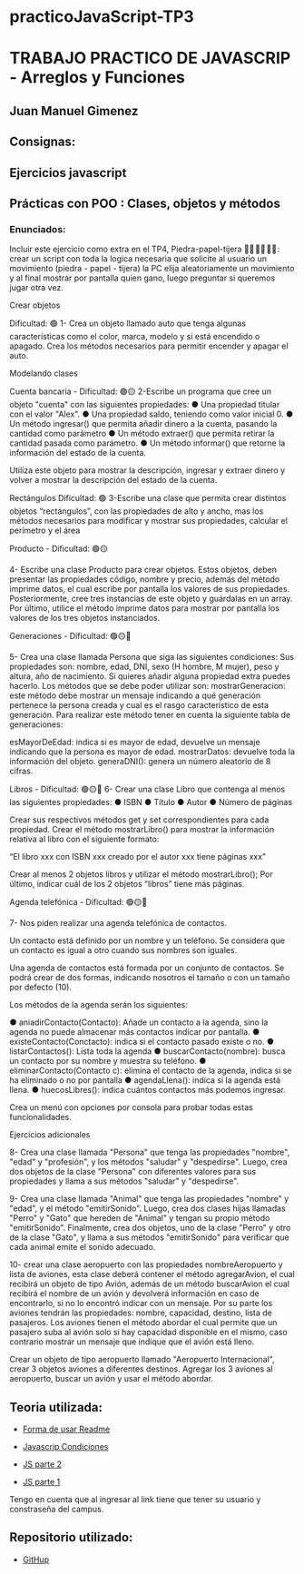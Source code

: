 # practicoJavaScript-TP3
# TRABAJO PRACTICO DE JAVASCRIP - Arreglos y Funciones
## Juan Manuel Gimenez

## Consignas:
## Ejercicios javascript
## Prácticas con POO : Clases, objetos y métodos
### Enunciados:

Incluir este ejercicio como extra en el TP4, Piedra-papel-tijera 👊🏻 ✋🏻 ✌🏻 : crear un script con toda la logica necesaria que solicite al usuario un movimiento (piedra - papel - tijera) la PC elija aleatoriamente un movimiento y al final mostrar por pantalla quien gano, luego preguntar si queremos jugar otra vez.



Crear objetos



Dificultad:  🟢
1- Crea un objeto llamado auto que tenga algunas características como el color, marca, modelo y si está encendido o apagado. Crea los métodos necesarios para permitir encender y apagar el auto.

Modelando clases

Cuenta bancaria - Dificultad:  🟢🟡
2-Escribe un programa que cree un objeto "cuenta" con las siguientes propiedades:
●	Una propiedad titular con el valor "Alex".
●	Una propiedad saldo, teniendo como valor inicial 0.
●	Un método ingresar() que permita añadir dinero a la cuenta, pasando la cantidad como parámetro
●	Un método extraer() que permita retirar la cantidad pasada como parámetro.
●	Un método informar() que retorne la información del estado de la cuenta. 

Utiliza este objeto para mostrar la descripción, ingresar y extraer dinero y volver a mostrar la descripción del estado de la cuenta.

Rectángulos
Dificultad:  🟢
3-Escribe una clase que permita crear distintos objetos “rectángulos”, con las propiedades de alto y ancho, mas los métodos necesarios para modificar y mostrar sus propiedades, calcular el perímetro y el área

Producto - Dificultad:  🟢🟡

4- Escribe una clase Producto para crear objetos. Estos objetos, deben presentar las propiedades código, nombre y precio, además del método imprime datos, el cual escribe por pantalla los valores de sus propiedades.
Posteriormente, cree tres instancias de este objeto y guárdalas en un array.
Por último, utilice el método imprime datos para mostrar por pantalla los valores de los tres objetos instanciados.

Generaciones - Dificultad:  🟢🟡🔴

5- Crea una clase llamada Persona que siga las siguientes condiciones:
Sus propiedades son: nombre, edad, DNI, sexo (H hombre, M mujer), peso y altura, año de nacimiento. Si quieres añadir alguna propiedad extra puedes hacerlo.
Los métodos que se debe poder utilizar  son:
mostrarGeneracion: este método debe mostrar un mensaje indicando a qué generación pertenece la persona creada y cual es el rasgo característico de esta generación.
Para realizar este método tener en cuenta la siguiente tabla de generaciones:

 

esMayorDeEdad: indica si es mayor de edad, devuelve un mensaje indicando que la persona es mayor de edad.
mostrarDatos: devuelve toda la información del objeto.
generaDNI(): genera un número aleatorio de 8 cifras.

Libros - Dificultad:  🟢🟡🔴
6- Crear una clase Libro que contenga al menos las siguientes propiedades:
●	ISBN
●	Título
●	Autor
●	Número de páginas

Crear sus respectivos métodos get y set correspondientes para cada propiedad. Crear el método mostrarLibro() para mostrar la información relativa al libro con el siguiente formato:

“El libro xxx con ISBN xxx creado por el autor xxx tiene páginas xxx”

Crear al menos 2 objetos libros y utilizar el método mostrarLibro();
Por último, indicar cuál de los 2 objetos “libros” tiene más páginas.

Agenda telefónica - Dificultad:  🟢🟡🔴

7- Nos piden realizar una agenda telefónica de contactos.

Un contacto está definido por un nombre y un teléfono. Se considera que un contacto es igual a otro cuando sus nombres son iguales.

Una agenda de contactos está formada por un conjunto de contactos. Se podrá crear de dos formas, indicando nosotros el tamaño o con un tamaño por defecto (10).

Los métodos de la agenda serán los siguientes:

●	aniadirContacto(Contacto): Añade un contacto a la agenda, sino la agenda no puede almacenar más contactos indicar por pantalla.
●	existeContacto(Conctacto): indica si el contacto pasado existe o no.
●	listarContactos(): Lista toda la agenda
●	buscarContacto(nombre): busca un contacto por su nombre y muestra su teléfono.
●	eliminarContacto(Contacto c): elimina el contacto de la agenda, indica si se ha eliminado o no por pantalla
●	agendaLlena(): indica si la agenda está llena.
●	huecosLibres(): indica cuántos contactos más podemos ingresar.

Crea un menú con opciones por consola para probar todas estas funcionalidades.

Ejercicios adicionales

8- Crea una clase llamada "Persona" que tenga las propiedades "nombre", "edad" y "profesión", y los métodos "saludar" y "despedirse". Luego, crea dos objetos de la clase "Persona" con diferentes valores para sus propiedades y llama a sus métodos "saludar" y "despedirse".

9- Crea una clase llamada "Animal" que tenga las propiedades "nombre" y "edad", y el método "emitirSonido". Luego, crea dos clases hijas llamadas "Perro" y "Gato" que hereden de "Animal" y tengan su propio método "emitirSonido". Finalmente, crea dos objetos, uno de la clase "Perro" y otro de la clase "Gato", y llama a sus métodos "emitirSonido" para verificar que cada animal emite el sonido adecuado. 

10- crear una clase aeropuerto con las propiedades nombreAeropuerto y lista de aviones, esta clase deberá contener el método agregarAvion, el cual recibirá un objeto de tipo Avión, además de un método buscarAvion el cual recibirá el nombre de un avión y devolverá información en caso de encontrarlo, si no lo encontró indicar con un mensaje.
Por su parte los aviones tendrán las propiedades: nombre, capacidad, destino, lista de pasajeros. Los aviones tienen el método abordar el cual permite que un pasajero suba al avión solo si hay capacidad disponible en el mismo, caso contrario mostrar un mensaje que indique que el avión está lleno.

Crear un objeto de tipo aeropuerto llamado "Aeropuerto Internacional", crear 3 objetos aviones a diferentes destinos. Agregar los 3 aviones al aeropuerto, buscar un avión y usar el método abordar.



## Teoria utilizada: 
- [Forma de usar Readme](https://gist.github.com/earias08/082a432a819eae5dbb8f1a9f878f14c1)

- [Javascrip Condiciones](https://campus.rollingcodeschool.com/mod/forum/view.php?id=21693)

- [JS parte 2](https://campus.rollingcodeschool.com/mod/url/view.php?id=21692)

- [JS parte 1](https://campus.rollingcodeschool.com/mod/url/view.php?id=21691)

Tengo en cuenta que al ingresar al link tiene que tener su usuario y constraseña del campus.

## Repositorio utilizado: 
- [GitHup](https://github.com/juanmakorn/practicoJavaScripttp4-.git)

